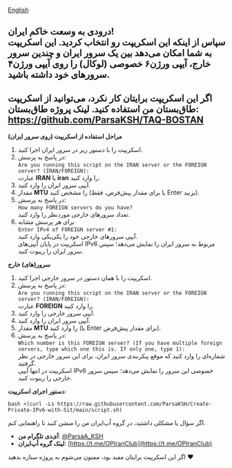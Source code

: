 [English](https://github.com/ParsaKSH/Create-Private-IPv6-with-Sit/blob/main/README-en.md)


درودی به وسعت خاکم ایران!  
سپاس از اینکه این اسکریپت رو انتخاب کردید. این اسکریپت به شما امکان می‌دهد بین یک سرور ایران و چندین سرور خارج، آیپی ورژن۶ خصوصی (لوکال) را روی آیپی ورژن۴ سرورهای خود داشته باشید.
---
اگر این اسکریپت برایتان کار نکرد، می‌توانید از اسکریپت طاق‌بستان من استفاده کنید.
لینک پروژه طاق‌بستان:
https://github.com/ParsaKSH/TAQ-BOSTAN
---

**مراحل استفاده از اسکریپت (روی سرور ایران)**  
1. اسکریپت را با دستور زیر در سرور ایران اجرا کنید.  
2. در پاسخ به پرسش:  
   `Are you running this script on the IRAN server or the FOREIGN server? (IRAN/FOREIGN):`  
   عبارت **IRAN** یا **iran** را وارد کنید.  
3. آیپی سرور ایران را وارد کنید.  
4. مقدار **MTU** را مشخص کنید (یا برای مقدار پیش‌فرض، فقط Enter بزنید).  
5. در پاسخ به پرسش:  
   `How many FOREIGN servers do you have?`  
   تعداد سرورهای خارجی موردنظر را وارد کنید.  
6. برای هر پرسش مشابه  
   `Enter IPv4 of FOREIGN server #1:`  
   آیپی سرورهای خارجی خود را یکی‌یکی وارد کنید.  
   اسکریپت در پایان آیپی‌های IPv6 مربوط به سرور ایران را نمایش می‌دهد؛ سپس سرور ایران را ریبوت کنید.

**سرور(های) خارج**  
1. اسکریپت را با همان دستور در سرور خارجی اجرا کنید.  
2. در پاسخ به پرسش:  
   `Are you running this script on the IRAN server or the FOREIGN server? (IRAN/FOREIGN):`  
   عبارت **FOREIGN** را وارد کنید.  
3. آیپی سرور خارجی را وارد کنید.  
4. آیپی سرور ایران را وارد کنید.  
5. مقدار **MTU** را وارد کنید (یا Enter برای مقدار پیش‌فرض).  
6. در پاسخ به پرسش:  
   `Which number is this FOREIGN server? (If you have multiple foreign servers, type which one this is. If only one, type 1):`  
   شماره‌ای را وارد کنید که موقع پیکربندی سرور ایران، برای این سرور خارجی در نظر گرفتید.  
   اسکریپت در انتها آیپی IPv6 خصوصی این سرور را نمایش می‌دهد؛ سپس سرور خارجی را ریبوت کنید.

**دستور اجرای اسکریپت**:
```
bash <(curl -Ls https://raw.githubusercontent.com/ParsaKSH/Create-Private-IPv6-with-Sit/main/script.sh)
```

اگر سؤال یا مشکلی داشتید، در گروه اُپ‌ایران من را منشن کنید تا راهنمایی کنم.  
- **آی‌دی تلگرام من**: [@ParsaA_KSH](https://t.me/ParsaA_KSH)  
- **لینک گروه اُپ‌ایران**: [https://t.me/OPIranClub](https://t.me/OPIranClub)  

اگر این اسکریپت برایتان مفید بود، ممنون می‌شوم به پروژه ستاره بدهید ❤️  


